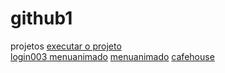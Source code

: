 # github1
 projetos
<a href="https://joaoroqueneto.github.io/github1/youtube/projeto/index.html">executar o projeto </a><br>
<a href="https://joaoroqueneto.github.io/github1/login003/index.html">login003 </a>
<a href="https://joaoroqueneto.github.io/github1/menuanimadopronto/index.html">menuanimado</a>
<a href="https://joaoroqueneto.github.io/github1/menuheadermenulateralresponsivejavacompleto/index.html">menuanimado</a>
<a href="https://joaoroqueneto.github.io/github1/coffehousecompleto/index.html">cafehouse</a>